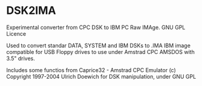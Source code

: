 # DSK2IMA
Experimental converter from CPC DSK to IBM PC Raw IMAge. GNU GPL Licence

Used to convert standar DATA, SYSTEM and IBM DSKs to .IMA IBM image compatible for USB Floppy drives to use under Amstrad CPC AMSDOS with 3.5" drives.
    
Includes some functios from Caprice32 - Amstrad CPC Emulator (c) Copyright 1997-2004 Ulrich Doewich for DSK manipulation, under GNU GPL
